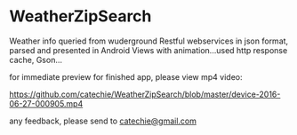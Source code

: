 # WeatherZipSearch
Weather info queried from wuderground Restful webservices in json format, parsed and presented in Android Views with animation...used http response cache, Gson...

for immediate preview for finished app, please view mp4 video: 

https://github.com/catechie/WeatherZipSearch/blob/master/device-2016-06-27-000905.mp4

any feedback, please send to catechie@gmail.com
